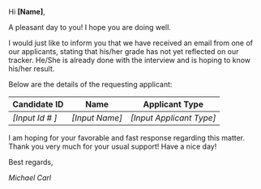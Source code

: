 Hi **[Name]**,

A pleasant day to you! I hope you are doing well.

I would just like to inform you that we have received an email from one of our applicants, stating that his/her grade has not yet reflected on 
our tracker. He/She is already done with the interview and is hoping to know his/her result.

Below are the details of the requesting applicant:

| Candidate ID | Name | Applicant Type |
| ------------ | ---- | -------------- |
|*[Input Id # ]*| *[Input Name]*| *[Input Applicant Type]*|

I am hoping for your favorable and fast response regarding this matter. Thank you very much for your usual support! Have a nice day!

Best regards,

*Michael Carl*
